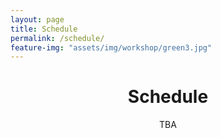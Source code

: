 ```yaml
---
layout: page
title: Schedule
permalink: /schedule/
feature-img: "assets/img/workshop/green3.jpg"
---
```


<h1 style="text-align: center">Schedule</h1>
<center>TBA</center>
